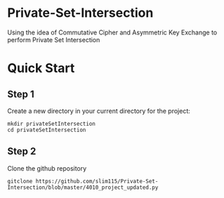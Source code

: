 # Private-Set-Intersection
Using the idea of Commutative Cipher and Asymmetric Key Exchange  to perform Private Set Intersection
# Quick Start
## Step 1
Create a new directory in your current directory for the project: <br />
```
mkdir privateSetIntersection
cd privateSetIntersection 
```
## Step 2
Clone the github repository <br />
```
gitclone https://github.com/slim115/Private-Set-Intersection/blob/master/4010_project_updated.py
```

